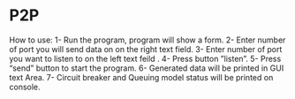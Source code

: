 # P2P
How to use:
1-	Run the program, program will show a form. 
2-	Enter number of port you will send data on on the right text field.
3-	Enter number of port you want to listen to on the left text feild .
4-	Press button ”listen”.
5-	Press “send” button to start the program.
6-	Generated data will be printed in GUI text Area.
7-	Circuit breaker and Queuing model status will be printed on console.
